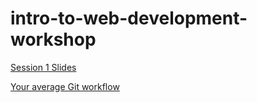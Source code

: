 # intro-to-web-development-workshop


[Session 1 Slides](https://docs.google.com/presentation/d/15o2f7_prwglbiWIv8zhIit6uadGQZtrR5eO8iyAuEtM/edit?usp=sharing)

[Your average Git workflow](https://docs.google.com/presentation/d/11E7V6FTkgwDacMb7G8zQtN-wfs9J2ujLP_FP6IvfETE/edit?usp=sharing)
